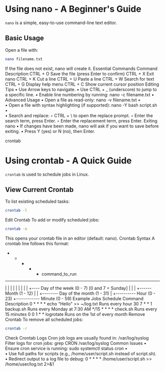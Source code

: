 
# Using nano - A Beginner's Guide

`nano` is a simple, easy-to-use command-line text editor.

## **Basic Usage**
Open a file with:
```sh
nano filename.txt
```
If the file does not exist, nano will create it.
Essential Commands
Command
Description
CTRL + O
Save the file (press Enter to confirm)
CTRL + X
Exit nano
CTRL + K
Cut a line
CTRL + U
Paste a line
CTRL + W
Search for text
CTRL + G
Display help menu
CTRL + C
Show current cursor position
Editing Tips
	•	Use Arrow keys to navigate.
	•	Use CTRL + _ (underscore) to jump to a specific line.
	•	Enable line numbering by running: nano -c filename.txt
	•	
Advanced Usage
	•	Open a file as read-only: nano -v filename.txt
	•	
	•	Open a file with syntax highlighting (if supported): nano -Y bash script.sh
	•	
	•	Search and replace:
	◦	CTRL + \ to open the replace prompt.
	◦	Enter the search term, press Enter.
	◦	Enter the replacement term, press Enter.
Exiting nano
	•	If changes have been made, nano will ask if you want to save before exiting.
	•	Press Y (yes) or N (no), then Enter.

crontab
# Using crontab - A Quick Guide

`crontab` is used to schedule jobs in Linux.

## **View Current Crontab**
To list existing scheduled tasks:
```sh
crontab -l
```
Edit Crontab
To add or modify scheduled jobs:
```sh
crontab -e
```

This opens your crontab file in an editor (default: nano).
Crontab Syntax
A crontab line follows this format:
* * * * * command_to_run
- - - - -
| | | | |
| | | | +---- Day of the week (0 - 7) [0 and 7 = Sunday]
| | | +------ Month (1 - 12)
| | +-------- Day of the month (1 - 31)
| +---------- Hour (0 - 23)
+------------ Minute (0 - 59)
Example Jobs
Schedule
Command
Description
0 * * * *
echo "Hello" >> ~/log.txt
Runs every hour
30 7 * * 1
backup.sh
Runs every Monday at 7:30 AM
*/15 * * * *
check.sh
Runs every 15 minutes
0 0 1 * *
logrotate
Runs on the 1st of every month
Remove Crontab
To remove all scheduled jobs:
```sh
crontab -r
```

Check Crontab Logs
Cron job logs are usually found in:
/var/log/syslog
Filter logs for cron jobs:
grep CRON /var/log/syslog
Common Issues
	•	Ensure cron service is running: sudo systemctl status cron
	•	
	•	Use full paths for scripts (e.g., /home/user/script.sh instead of script.sh).
	•	Redirect output to a log file to debug: 0 * * * * /home/user/script.sh >> /home/user/log.txt 2>&1
